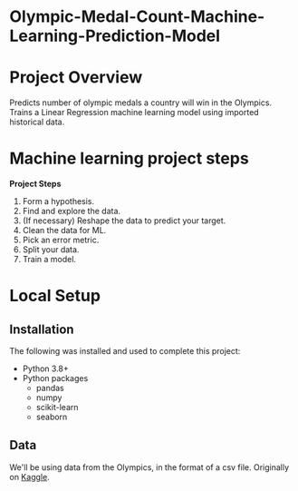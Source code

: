 # Olympic-Medal-Count-Machine-Learning-Prediction-Model

# Project Overview

Predicts number of olympic medals a country will win in the Olympics. Trains a Linear Regression machine learning model using imported historical data.


# Machine learning project steps

**Project Steps**

1. Form a hypothesis.
2. Find and explore the data.
3. (If necessary) Reshape the data to predict your target.
4. Clean the data for ML.
5. Pick an error metric.
6. Split your data.
7. Train a model.

# Local Setup

## Installation

The following was installed and used to complete this project:

* Python 3.8+
* Python packages
    * pandas
    * numpy
    * scikit-learn
    * seaborn


## Data

We'll be using data from the Olympics, in the format of a csv file.
Originally on [Kaggle](https://www.kaggle.com/datasets/heesoo37/120-years-of-olympic-history-athletes-and-results).
